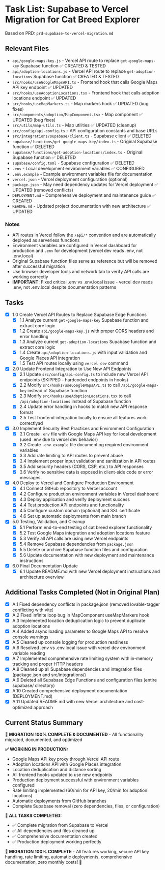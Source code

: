 # Task List: Supabase to Vercel Migration for Cat Breed Explorer

Based on PRD: `prd-supabase-to-vercel-migration.md`

## Relevant Files

- `api/google-maps-key.js` - Vercel API route to replace `get-google-maps-key` Supabase function ✅ CREATED & TESTED
- `api/adoption-locations.js` - Vercel API route to replace `get-adoption-locations` Supabase function ✅ CREATED & TESTED
- `src/hooks/useGoogleMapsAPI.ts` - Frontend hook that calls Google Maps API key endpoint ✅ UPDATED
- `src/hooks/useAdoptionLocations.tsx` - Frontend hook that calls adoption locations endpoint ✅ UPDATED
- `src/hooks/useMapMarkers.ts` - Map markers hook ✅ UPDATED (bug fixes)
- `src/components/adoption/MapComponent.tsx` - Map component ✅ UPDATED (bug fixes)
- `src/utils/map-utils.ts` - Map utilities ✅ UPDATED (cleanup)
- `src/config/api-config.ts` - API configuration constants and base URLs
- `src/integrations/supabase/client.ts` - Supabase client ✅ DELETED
- `supabase/functions/get-google-maps-key/index.ts` - Original Supabase function ✅ DELETED
- `supabase/functions/get-adoption-locations/index.ts` - Original Supabase function ✅ DELETED
- `supabase/config.toml` - Supabase configuration ✅ DELETED
- `.env` - Local development environment variables ✅ CONFIGURED
- `.env.example` - Example environment variables file for documentation
- `vercel.json` - Vercel deployment configuration (optional)
- `package.json` - May need dependency updates for Vercel deployment ✅ UPDATED (removed conflicts)
- `DEPLOYMENT.md` - Comprehensive deployment and maintenance guide ✅ CREATED
- `README.md` - Updated project documentation with new architecture ✅ UPDATED

### Notes

- API routes in Vercel follow the `/api/*` convention and are automatically deployed as serverless functions
- Environment variables are configured in Vercel dashboard for production and `.env` for development (vercel dev reads .env, not .env.local)
- Original Supabase function files serve as reference but will be removed after successful migration
- Use browser developer tools and network tab to verify API calls are working correctly
- **IMPORTANT**: Fixed critical .env vs .env.local issue - vercel dev reads .env, not .env.local despite documentation patterns

## Tasks

- [x] 1.0 Create Vercel API Routes to Replace Supabase Edge Functions
  - [x] 1.1 Analyze current `get-google-maps-key` Supabase function and extract core logic
  - [x] 1.2 Create `api/google-maps-key.js` with proper CORS headers and error handling
  - [x] 1.3 Analyze current `get-adoption-locations` Supabase function and extract core logic
  - [x] 1.4 Create `api/adoption-locations.js` with input validation and Google Places API integration
  - [x] 1.5 Test API routes locally using `vercel dev` command

- [x] 2.0 Update Frontend Integration to Use New API Endpoints
  - [x] 2.1 Update `src/config/api-config.ts` to include new Vercel API endpoints (SKIPPED - hardcoded endpoints in hooks)
  - [x] 2.2 Modify `src/hooks/useGoogleMapsAPI.ts` to call `/api/google-maps-key` instead of Supabase function
  - [x] 2.3 Modify `src/hooks/useAdoptionLocations.tsx` to call `/api/adoption-locations` instead of Supabase function
  - [x] 2.4 Update error handling in hooks to match new API response format
  - [x] 2.5 Test frontend integration locally to ensure all features work correctlyad

- [x] 3.0 Implement Security Best Practices and Environment Configuration
  - [x] 3.1 Create `.env` file with Google Maps API key for local development (used .env due to vercel dev behavior)
  - [x] 3.2 Create `.env.example` file documenting required environment variables
  - [x] 3.3 Add rate limiting to API routes to prevent abuse
  - [x] 3.4 Implement proper input validation and sanitization in API routes
  - [x] 3.5 Add security headers (CORS, CSP, etc.) to API responses
  - [x] 3.6 Verify no sensitive data is exposed in client-side code or error messages

- [x] 4.0 Deploy to Vercel and Configure Production Environment
  - [x] 4.1 Connect GitHub repository to Vercel account
  - [x] 4.2 Configure production environment variables in Vercel dashboard
  - [x] 4.3 Deploy application and verify deployment success
  - [x] 4.4 Test production API endpoints and functionality
  - [x] 4.5 Configure custom domain (optional) and SSL certificate
  - [x] 4.6 Set up automatic deployments from main branch

- [x] 5.0 Testing, Validation, and Cleanup
  - [x] 5.1 Perform end-to-end testing of cat breed explorer functionality
  - [x] 5.2 Test Google Maps integration and adoption locations feature
  - [x] 5.3 Verify all API calls are using new Vercel endpoints
  - [x] 5.4 Remove Supabase dependencies from `package.json`
  - [x] 5.5 Delete or archive Supabase function files and configuration
  - [x] 5.6 Update documentation with new deployment and maintenance instructions

- [x] 6.0 Final Documentation Update
  - [x] 6.1 Update README.md with new Vercel deployment instructions and architecture overview

## Additional Tasks Completed (Not in Original Plan)

- [x] A.1 Fixed dependency conflicts in package.json (removed lovable-tagger conflicting with vite)
- [x] A.2 Fixed infinite loop bug in MapComponent useMapMarkers hook
- [x] A.3 Implemented location deduplication logic to prevent duplicate adoption locations
- [x] A.4 Added async loading parameter to Google Maps API to resolve console warnings
- [x] A.5 Cleaned up console logging for production readiness
- [x] A.6 Resolved .env vs .env.local issue with vercel dev environment variable reading
- [x] A.7 Implemented comprehensive rate limiting system with in-memory tracking and proper HTTP headers
- [x] A.8 Cleaned up all Supabase dependencies and integration files (package.json and src/integrations/)
- [x] A.9 Deleted all Supabase Edge Functions and configuration files (entire supabase/ directory)
- [x] A.10 Created comprehensive deployment documentation (DEPLOYMENT.md)
- [x] A.11 Updated README.md with new Vercel architecture and cost-optimized approach

## Current Status Summary

**🎉 MIGRATION 100% COMPLETE & DOCUMENTED** - All functionality migrated, documented, and optimized

**✅ WORKING IN PRODUCTION:**
- Google Maps API key proxy through Vercel API route
- Adoption locations API with Google Places integration
- Location deduplication and distance sorting
- All frontend hooks updated to use new endpoints
- Production deployment successful with environment variables configured
- Rate limiting implemented (60/min for API key, 20/min for adoption locations)
- Automatic deployments from GitHub branches
- Complete Supabase removal (zero dependencies, files, or configuration)

**🎉 ALL TASKS COMPLETED:**
- ✅ Complete migration from Supabase to Vercel
- ✅ All dependencies and files cleaned up
- ✅ Comprehensive documentation created
- ✅ Production deployment working perfectly

**🎯 MIGRATION 100% COMPLETE** - All features working, secure API key handling, rate limiting, automatic deployments, comprehensive documentation, zero monthly costs! 🚀 